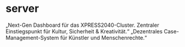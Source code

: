 # server
„Next-Gen Dashboard für das XPRESS2040-Cluster. Zentraler Einstiegspunkt für Kultur, Sicherheit &amp; Kreativität.“ „Dezentrales Case-Management-System für Künstler und Menschenrechte.“
